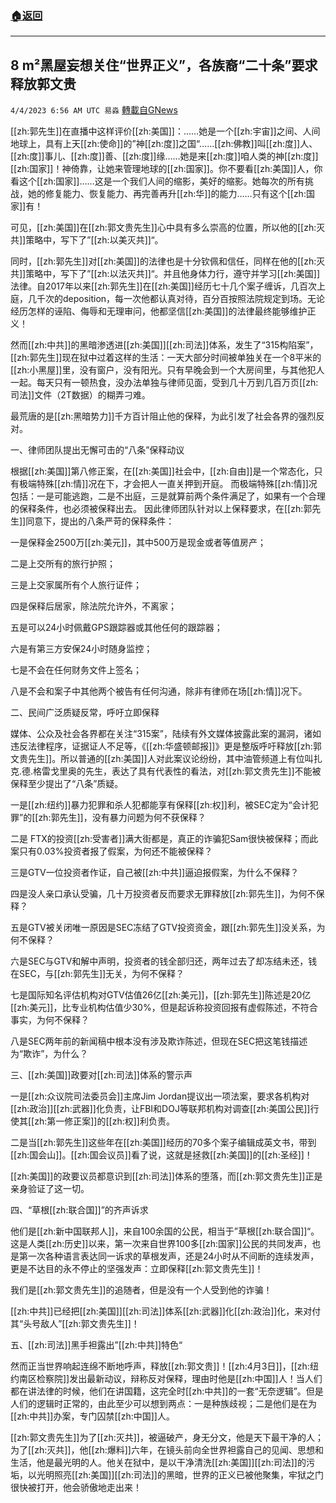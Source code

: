 ###  [:house:返回](README.md)
---


## 8 m²黑屋妄想关住“世界正义”，各族裔“二十条”要求释放郭文贵
`4/4/2023 6:56 AM UTC 易淼` [轉載自GNews](https://gnews.org/articles/1069932)

[[zh:郭先生]]在直播中这样评价[[zh:美国]]：……她是一个[[zh:宇宙]]之间、人间地球上，具有上天[[zh:使命]]的”神[[zh:度]]之国“……[[zh:佛教]]叫[[zh:度]]人、[[zh:度]]事儿、[[zh:度]]善、[[zh:度]]缘……她是来[[zh:度]]咱人类的神[[zh:度]][[zh:国家]]！神倚靠，让她来管理地球的[[zh:国家]]。你不要看[[zh:美国]]人，你看这个[[zh:国家]]……这是一个我们人间的缩影，美好的缩影。她每次的所有挑战，她的修复能力、恢复能力、再完善再升[[zh:华]]的能力……只有这个[[zh:国家]]有！

可见，[[zh:美国]]在[[zh:郭文贵先生]]心中具有多么崇高的位置，所以他的[[zh:灭共]]策略中，写下了”[[zh:以美灭共]]“。

同时，[[zh:郭先生]]对[[zh:美国]]的法律也是十分钦佩和信任，同样在他的[[zh:灭共]]策略中，写下了”[[zh:以法灭共]]“。并且他身体力行，遵守并学习[[zh:美国]]法律。自2017年以来[[zh:郭先生]]在[[zh:美国]]经历七十几个案子缠诉，几百次上庭，几千次的deposition，每一次他都认真对待，百分百按照法院规定到场。无论经历怎样的诬陷、侮辱和无理审问，他都坚信[[zh:美国]]的法律最终能够维护正义！

然而[[zh:中共]]的黑暗渗透进[[zh:美国]][[zh:司法]]体系，发生了“315构陷案”，[[zh:郭先生]]现在狱中过着这样的生活：一天大部分时间被单独关在一个8平米的[[zh:小黑屋]]里，没有窗户，没有阳光。只有早晚会到一个大房间里，与其他犯人一起。每天只有一顿热食，没办法单独与律师见面，受到几十万到几百万页[[zh:司法]]文件（2T数据）的糊弄刁难。

最荒唐的是[[zh:黑暗势力]]千方百计阻止他的保释，为此引发了社会各界的强烈反对。

一、律师团队提出无懈可击的“八条”保释动议

 根据[[zh:美国]]第八修正案，在[[zh:美国]]社会中，[[zh:自由]]是一个常态化，只有极端特殊[[zh:情]]况在下，才会把人一直关押到开庭。 而极端特殊[[zh:情]]况包括：一是可能逃跑，二是不出庭，三是就算前两个条件满足了，如果有一个合理的保释条件，也必须被保释出去。 因此律师团队针对以上保释要求，在[[zh:郭先生]]同意下，提出的八条严苛的保释条件：

一是保释金2500万[[zh:美元]]，其中500万是现金或者等值房产；

二是上交所有的旅行护照；

三是上交家属所有个人旅行证件；

四是保释后居家，除法院允许外，不离家；

五是可以24小时佩戴GPS跟踪器或其他任何的跟踪器；

六是有第三方安保24小时随身监控；

七是不会在任何财务文件上签名；

八是不会和案子中其他两个被告有任何沟通，除非有律师在场[[zh:情]]况下。

二、民间广泛质疑反常，呼吁立即保释

媒体、公众及社会各界都在关注“315案”，陆续有外文媒体披露此案的漏洞，诸如违反法律程序，证据证人不足等，《[[zh:华盛顿邮报]]》更是整版呼吁释放[[zh:郭文贵先生]]。所以普通的[[zh:美国]]人对此案议论纷纷，其中油管频道上有位叫扎克.德.格雷戈里奥的先生，表达了具有代表性的看法，对[[zh:郭文贵先生]]不能被保释至少提出了“八条”质疑。
 
一是[[zh:纽约]]暴力犯罪和杀人犯都能享有保释[[zh:权]]利，被SEC定为“会计犯罪”的[[zh:郭先生]]，没有暴力问题为何不获保释？

二是 FTX的投资[[zh:受害者]]满大街都是，真正的诈骗犯Sam很快被保释；而此案只有0.03%投资者报了假案，为何还不能被保释？

三是GTV一位投资者作证，自己被[[zh:中共]]逼迫报假案，为什么不保释？

四是没人亲口承认受骗，几十万投资者反而要求无罪释放[[zh:郭先生]]，为何不保释？

五是GTV被关闭唯一原因是SEC冻结了GTV投资资金，跟[[zh:郭先生]]没关系，为何不保释？

六是SEC与GTV和解中声明，投资者的钱全部归还，两年过去了却冻结未还，钱在SEC，与[[zh:郭先生]]无关，为何不保释？

七是国际知名评估机构对GTV估值26亿[[zh:美元]]，[[zh:郭先生]]陈述是20亿[[zh:美元]]，比专业机构估值少30%，但是起诉称投资回报有虚假陈述，不符合事实，为何不保释？

八是SEC两年前的新闻稿中根本没有涉及欺诈陈述，但现在SEC把这笔钱描述为“欺诈”，为什么？

三、[[zh:美国]]政要对[[zh:司法]]体系的警示声

一是[[zh:众议院司法委员会]]主席Jim Jordan提议出一项法案，要求各机构对[[zh:政治]][[zh:武器]]化负责，让FBI和DOJ等联邦机构对调查[[zh:美国公民]]行使其[[zh:第一修正案]]的[[zh:权]]利负责。

二是当[[zh:郭先生]]这些年在[[zh:美国]]经历的70多个案子编辑成英文书，带到[[zh:国会山]]。[[zh:国会议员]]看了说，这就是拯救[[zh:美国]]的[[zh:圣经]]！

[[zh:美国]]的政要议员都意识到[[zh:司法]]体系的堕落，而[[zh:郭文贵先生]]正是亲身验证了这一切。

四、“草根[[zh:联合国]]”的齐声诉求

他们是[[zh:新中国联邦人]]，来自100余国的公民，相当于”草根[[zh:联合国]]“。这是人类[[zh:历史]]以来，第一次来自世界100多[[zh:国家]]公民的共同发声，也是第一次各种语言表达同一诉求的草根发声，还是24小时从不间断的连续发声，更是不达目的永不停止的坚强发声：立即保释[[zh:郭文贵先生]]！

我们是[[zh:郭文贵先生]]的追随者，但是没有一个人受到他的诈骗！

[[zh:中共]]已经把[[zh:美国]][[zh:司法]]体系[[zh:武器]]化[[zh:政治]]化，来对付其“头号敌人”[[zh:郭文贵先生]]！

五、[[zh:司法]]黑手袒露出”[[zh:中共]]特色“

然而正当世界响起连绵不断地呼声，释放[[zh:郭文贵]]！[[zh:4月3日]]，[[zh:纽约南区检察院]]发出最新动议，辩称反对保释，理由时他是[[zh:中国]]人！当人们都在讲法律的时候，他们在讲国籍，这完全时[[zh:中共]]的一套“无奈逻辑”。但是人们的逻辑时正常的，由此至少可以想到两点：一是种族歧视；二是他们是在为[[zh:中共]]办案，专门囚禁[[zh:中国]]人。

[[zh:郭文贵先生]]为了[[zh:灭共]]，被逼破产，身无分文，他是天下最干净的人；为了[[zh:灭共]]，他[[zh:爆料]]六年，在镜头前向全世界袒露自己的见闻、思想和生活，他是最光明的人。他关在狱中，是以干净清洗[[zh:美国]][[zh:司法]]的污垢，以光明照亮[[zh:美国]][[zh:司法]]的黑暗，世界的正义已被他聚集，牢狱之门很快被打开，他会骄傲地走出来！











 
